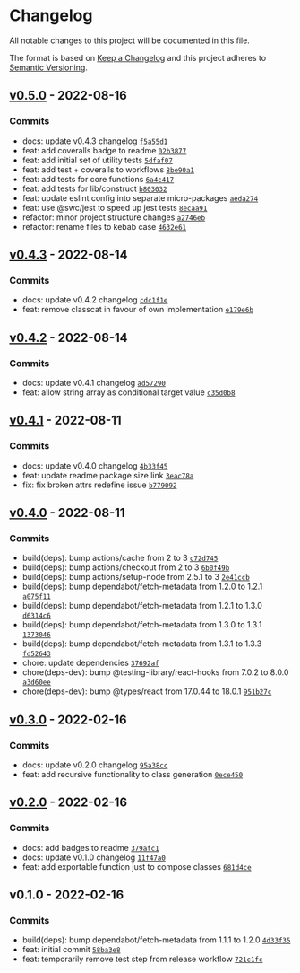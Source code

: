 # Changelog

All notable changes to this project will be documented in this file.

The format is based on [Keep a Changelog](https://keepachangelog.com/en/1.0.0/)
and this project adheres to [Semantic Versioning](https://semver.org/spec/v2.0.0.html).

## [v0.5.0](https://github.com/eels/tailwind-compose/compare/v0.4.3...v0.5.0) - 2022-08-16

### Commits

- docs: update v0.4.3 changelog [`f5a55d1`](https://github.com/eels/tailwind-compose/commit/f5a55d186186c1401cd01622cc93717c5b0bc316)
- feat: add coveralls badge to readme [`02b3877`](https://github.com/eels/tailwind-compose/commit/02b38772b5d862a558e9ae616ad40ee0f98815cb)
- feat: add initial set of utility tests [`5dfaf07`](https://github.com/eels/tailwind-compose/commit/5dfaf0719a8d4e661b669732e4badf926687163b)
- feat: add test + coveralls to workflows [`8be90a1`](https://github.com/eels/tailwind-compose/commit/8be90a1b8c416a303a75981584ccb92c2050f0d5)
- feat: add tests for core functions [`6a4c417`](https://github.com/eels/tailwind-compose/commit/6a4c4171b9b3c5c2918aed023997a6873ecd26d9)
- feat: add tests for lib/construct [`b803032`](https://github.com/eels/tailwind-compose/commit/b8030323a67bdc4c2decb7ae47f60af82f087f1b)
- feat: update eslint config into separate micro-packages [`aeda274`](https://github.com/eels/tailwind-compose/commit/aeda2747427bb3f2636f668547975c9517456e9b)
- feat: use @swc/jest to speed up jest tests [`8ecaa91`](https://github.com/eels/tailwind-compose/commit/8ecaa91c5e2768324a655289423af902060baed0)
- refactor: minor project structure changes [`a2746eb`](https://github.com/eels/tailwind-compose/commit/a2746eb1dec92b3d1b5b757a14e38524f588187b)
- refactor: rename files to kebab case [`4632e61`](https://github.com/eels/tailwind-compose/commit/4632e61b6ec5639d71988c934429f13148175212)

## [v0.4.3](https://github.com/eels/tailwind-compose/compare/v0.4.2...v0.4.3) - 2022-08-14

### Commits

- docs: update v0.4.2 changelog [`cdc1f1e`](https://github.com/eels/tailwind-compose/commit/cdc1f1e7dc85833343edc5403685e1d23e00c516)
- feat: remove classcat in favour of own implementation [`e179e6b`](https://github.com/eels/tailwind-compose/commit/e179e6bf69702c5bec2751ae6cd63b080acee017)

## [v0.4.2](https://github.com/eels/tailwind-compose/compare/v0.4.1...v0.4.2) - 2022-08-14

### Commits

- docs: update v0.4.1 changelog [`ad57290`](https://github.com/eels/tailwind-compose/commit/ad572904976f2c6e7bbb3f1fd76bffd32fffef55)
- feat: allow string array as conditional target value [`c35d0b8`](https://github.com/eels/tailwind-compose/commit/c35d0b8570064d8fa07ada78ffb0db612c1a14be)

## [v0.4.1](https://github.com/eels/tailwind-compose/compare/v0.4.0...v0.4.1) - 2022-08-11

### Commits

- docs: update v0.4.0 changelog [`4b33f45`](https://github.com/eels/tailwind-compose/commit/4b33f45a72698f2e02ac837171e0a44e36b701ed)
- feat: update readme package size link [`3eac78a`](https://github.com/eels/tailwind-compose/commit/3eac78a49a11686dd887a3c157b8f89aa88ff3c0)
- fix: fix broken attrs redefine issue [`b779092`](https://github.com/eels/tailwind-compose/commit/b77909284445cb2e952b6dbdd6441880b95ba538)

## [v0.4.0](https://github.com/eels/tailwind-compose/compare/v0.3.0...v0.4.0) - 2022-08-11

### Commits

- build(deps): bump actions/cache from 2 to 3 [`c72d745`](https://github.com/eels/tailwind-compose/commit/c72d7454fa9eb99862481143a06b1dd0d35a7fb7)
- build(deps): bump actions/checkout from 2 to 3 [`6b0f49b`](https://github.com/eels/tailwind-compose/commit/6b0f49ba37fe9d9a41d84cc0ecfc54e51ac48dce)
- build(deps): bump actions/setup-node from 2.5.1 to 3 [`2e41ccb`](https://github.com/eels/tailwind-compose/commit/2e41ccb55d6e5d96ddb2408b08a6cf530ed34c60)
- build(deps): bump dependabot/fetch-metadata from 1.2.0 to 1.2.1 [`a075f11`](https://github.com/eels/tailwind-compose/commit/a075f1163672f0b526631bc34e4aeedfa04b6bf5)
- build(deps): bump dependabot/fetch-metadata from 1.2.1 to 1.3.0 [`d6314c6`](https://github.com/eels/tailwind-compose/commit/d6314c6dd06166a03927b911c25b13cd484c6d54)
- build(deps): bump dependabot/fetch-metadata from 1.3.0 to 1.3.1 [`1373046`](https://github.com/eels/tailwind-compose/commit/137304686db892422679c70df04d4b979054374f)
- build(deps): bump dependabot/fetch-metadata from 1.3.1 to 1.3.3 [`fd52643`](https://github.com/eels/tailwind-compose/commit/fd526430fd3026f77ab92d9bac41701c1f205d2a)
- chore: update dependencies [`37692af`](https://github.com/eels/tailwind-compose/commit/37692af747692d24c2fcbd5cf2917d467c46acc9)
- chore(deps-dev): bump @testing-library/react-hooks from 7.0.2 to 8.0.0 [`a3d60ee`](https://github.com/eels/tailwind-compose/commit/a3d60eeb3c1520c1d7021ef95841baab4bfa37ec)
- chore(deps-dev): bump @types/react from 17.0.44 to 18.0.1 [`951b27c`](https://github.com/eels/tailwind-compose/commit/951b27c50458d5d7274e1d3398d068beac5f4b0e)

## [v0.3.0](https://github.com/eels/tailwind-compose/compare/v0.2.0...v0.3.0) - 2022-02-16

### Commits

- docs: update v0.2.0 changelog [`95a38cc`](https://github.com/eels/tailwind-compose/commit/95a38cc2005415be1286d241965d3c1d25c1d980)
- feat: add recursive functionality to class generation [`0ece450`](https://github.com/eels/tailwind-compose/commit/0ece450e961ffe0ce12acf134c4e9b09ba7eb25a)

## [v0.2.0](https://github.com/eels/tailwind-compose/compare/v0.1.0...v0.2.0) - 2022-02-16

### Commits

- docs: add badges to readme [`379afc1`](https://github.com/eels/tailwind-compose/commit/379afc1ab38e12d472df8aa44d3ab11416988cc6)
- docs: update v0.1.0 changelog [`11f47a0`](https://github.com/eels/tailwind-compose/commit/11f47a07b163aa1b0174ea186bfa9b8faa9be0df)
- feat: add exportable function just to compose classes [`681d4ce`](https://github.com/eels/tailwind-compose/commit/681d4cece1ab22a889722c34dad65e583f6a8f09)

## v0.1.0 - 2022-02-16

### Commits

- build(deps): bump dependabot/fetch-metadata from 1.1.1 to 1.2.0 [`4d33f35`](https://github.com/eels/tailwind-compose/commit/4d33f3591cf2c8d7bf185320de2fd7f8fdf03ec4)
- feat: initial commit [`58ba3e8`](https://github.com/eels/tailwind-compose/commit/58ba3e82c71ddfe79c4adab8874c8a0043cbd116)
- feat: temporarily remove test step from release workflow [`721c1fc`](https://github.com/eels/tailwind-compose/commit/721c1fc90ed9e5d526a7584c7b0f8db74ef443d3)
